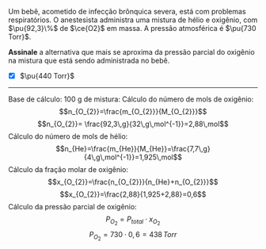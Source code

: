 Um bebê, acometido de infecção brônquica severa, está com problemas respiratórios. O anestesista administra uma mistura de hélio e oxigênio, com $\pu{92,3}\%$ de $\ce{O2}$ em massa. A pressão atmosférica é $\pu{730 Torr}$.

**Assinale** a alternativa que mais se aproxima da pressão parcial do oxigênio na mistura que está sendo administrada no bebê.

- [x] $\pu{440 Torr}$


---

Base de cálculo: 100 g de mistura:
Cálculo do número de mols de oxigênio:
$$n_{O_{2}}=\frac{m_{O_{2}}}{M_{O_{2}}}$$
$$n_{O_{2}}= \frac{92,3\,g}{32\,g\,mol^{-1}}=2,88\,mol$$
Cálculo do número de mols de hélio:
$$n_{He}=\frac{m_{He}}{M_{He}}=\frac{7,7\,g}{4\,g\,mol^{-1}}=1,925\,mol$$
Cálculo da fração molar de oxigênio:
$$x_{O_{2}}=\frac{n_{O_{2}}}{n_{He}+n_{O_{2}}}$$
$$x_{O_{2}}=\frac{2,88}{1,925+2,88}=0,6$$
Cálculo da pressão parcial de oxigênio:
$$P_{O_{2}}=P_{total}\cdot x_{O_2}$$
$$P_{O_{2}}=730\cdot0,6=438\,Torr$$
